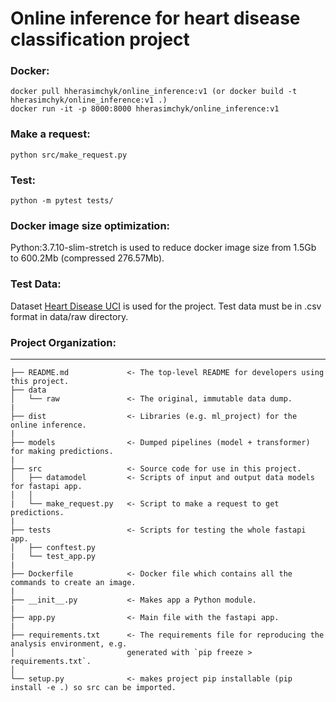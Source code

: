 
Online inference for heart disease classification project
==============================

### Docker:
```
docker pull hherasimchyk/online_inference:v1 (or docker build -t hherasimchyk/online_inference:v1 .)
docker run -it -p 8000:8000 hherasimchyk/online_inference:v1
```

### Make a request:
```
python src/make_request.py
```

### Test:
```
python -m pytest tests/
```

### Docker image size optimization:
Python:3.7.10-slim-stretch is used to reduce docker image size from 1.5Gb to 600.2Mb (compressed 276.57Mb).

### Test Data:
Dataset [Heart Disease UCI](https://www.kaggle.com/ronitf/heart-disease-uci) is used for the project. 
Test data must be in .csv format in data/raw directory.


### Project Organization:
------------

    ├── README.md             <- The top-level README for developers using this project.
    ├── data
    │   └── raw               <- The original, immutable data dump.
    |
    ├── dist                  <- Libraries (e.g. ml_project) for the online inference.
    |
    ├── models                <- Dumped pipelines (model + transformer) for making predictions.
    |
    ├── src                   <- Source code for use in this project.
    │   ├── datamodel         <- Scripts of input and output data models for fastapi app.
    │   │
    |   └── make_request.py   <- Script to make a request to get predictions.
    |
    ├── tests                 <- Scripts for testing the whole fastapi app.
    │   ├── conftest.py      
    |   └── test_app.py       
    |
    ├── Dockerfile            <- Docker file which contains all the commands to create an image.
    |
    ├── __init__.py           <- Makes app a Python module.
    |
    ├── app.py                <- Main file with the fastapi app.
    |
    ├── requirements.txt      <- The requirements file for reproducing the analysis environment, e.g.
    │                         generated with `pip freeze > requirements.txt`.
    │
    └── setup.py              <- makes project pip installable (pip install -e .) so src can be imported.
   
